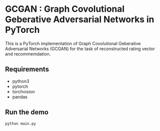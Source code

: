 # GCGAN : Graph Covolutional Geberative Adversarial Networks in PyTorch

This is a PyTorch implementation of Graph Covolutional Geberative Adversarial Networks (GCGAN) for the task of reconstructed rating vector and recommemdation.

## Requirements
- python3
- pytorch
- torchvision
- pandas

## Run the demo

```sh
python main.py
```